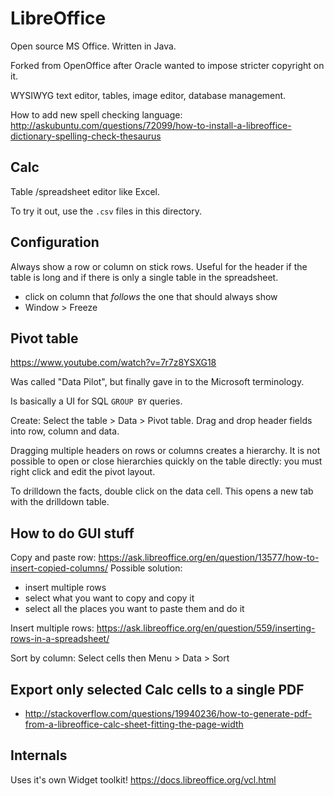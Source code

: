 # LibreOffice

Open source MS Office. Written in Java.

Forked from OpenOffice after Oracle wanted to impose stricter copyright on it.

WYSIWYG text editor, tables, image editor, database management.

How to add new spell checking language: <http://askubuntu.com/questions/72099/how-to-install-a-libreoffice-dictionary-spelling-check-thesaurus>

## Calc

Table /spreadsheet editor like Excel.

To try it out, use the `.csv` files in this directory.

## Configuration

Always show a row or column on stick rows. Useful for the header if the table is long and if there is only a single table in the spreadsheet.

- click on column that *follows* the one that should always show
- Window > Freeze

## Pivot table

<https://www.youtube.com/watch?v=7r7z8YSXG18>

Was called "Data Pilot", but finally gave in to the Microsoft terminology.

Is basically a UI for SQL `GROUP BY` queries.

Create: Select the table > Data > Pivot table. Drag and drop header fields into row, column and data.

Dragging multiple headers on rows or columns creates a hierarchy. It is not possible to open or close hierarchies quickly on the table directly: you must right click and edit the pivot layout.

To drilldown the facts, double click on the data cell. This opens a new tab with the drilldown table.

## How to do GUI stuff

Copy and paste row: <https://ask.libreoffice.org/en/question/13577/how-to-insert-copied-columns/> Possible solution:

- insert multiple rows
- select what you want to copy and copy it
- select all the places you want to paste them and do it

Insert multiple rows: <https://ask.libreoffice.org/en/question/559/inserting-rows-in-a-spreadsheet/>

Sort by column: Select cells then Menu > Data > Sort

## Export only selected Calc cells to a single PDF

- http://stackoverflow.com/questions/19940236/how-to-generate-pdf-from-a-libreoffice-calc-sheet-fitting-the-page-width

## Internals

Uses it's own Widget toolkit! <https://docs.libreoffice.org/vcl.html>

